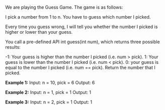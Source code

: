 
We are playing the Guess Game. The game is as follows:

I pick a number from 1 to n. You have to guess which number I picked.

Every time you guess wrong, I will tell you whether the number I picked is higher or lower than your guess.

You call a pre-defined API int guess(int num), which returns three possible results:

-1: Your guess is higher than the number I picked (i.e. num > pick).
1: Your guess is lower than the number I picked (i.e. num < pick).
0: your guess is equal to the number I picked (i.e. num == pick).
Return the number that I picked.

 
**Example 1:**
Input: n = 10, pick = 6
Output: 6

**Example 2:**
Input: n = 1, pick = 1
Output: 1

**Example 3:**
Input: n = 2, pick = 1
Output: 1
 
